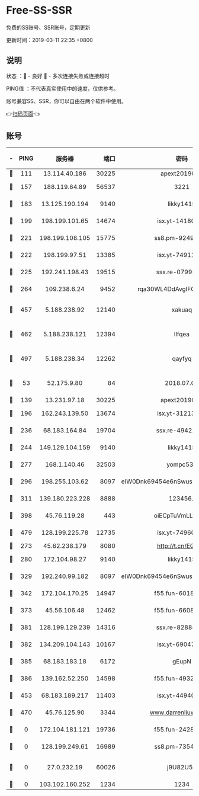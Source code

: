 # Free-SS-SSR

免费的SS账号、SSR账号，定期更新

更新时间：2019-03-11 22:35 +0800

## 说明

状态     ：🙂 - 良好 🙁 - 多次连接失败或连接超时

PING值   ：不代表真实使用中的速度，仅供参考。

账号兼容SS、SSR，你可以自由在两个软件中使用。

👉[扫码页面](https://liesauer.github.io/Free-SS-SSR/)👈

## 账号

|-|PING|服务器|端口|密码|加密方式|区域|
|:----:|:----:|:-----:|-----:|:----:|:----:|:----:|
|🙂|111|13.114.40.186|30225|apext2019006|chacha20|JP|
|🙂|157|188.119.64.89|56537|3221|aes-256-cfb|RU|
|🙂|183|13.125.190.194|9140|likky1415|aes-256-cfb|KR|
|🙂|199|198.199.101.65|14674|isx.yt-14180175|aes-256-cfb|US|
|🙂|221|198.199.108.105|15775|ss8.pm-92495647|aes-256-cfb|US|
|🙂|222|198.199.97.51|13385|isx.yt-74911301|aes-256-cfb|US|
|🙂|225|192.241.198.43|19515|ssx.re-07995804|aes-256-cfb|US|
|🙂|264|109.238.6.24|9452|rqa30WL4DdAvgIFG6Fs3znzTa|aes-256-cfb|FR|
|🙂|457|5.188.238.92|12140|xakuaq|chacha20-ietf-poly1305|BR|
|🙂|462|5.188.238.121|12394|llfqea|chacha20-ietf-poly1305|BR|
|🙂|497|5.188.238.34|12262|qayfyq|chacha20-ietf-poly1305|BR|
|🙂|53|52.175.9.80|84|2018.07.07|chacha20-ietf-poly1305|HK|
|🙂|139|13.231.97.18|30225|apext2019006|chacha20|JP|
|🙂|196|162.243.139.50|13674|isx.yt-31213260|aes-256-cfb|US|
|🙂|236|68.183.164.84|19704|ssx.re-49422223|aes-256-cfb|US|
|🙂|244|149.129.104.159|9140|likky1415|aes-256-cfb|HK|
|🙂|277|168.1.140.46|32503|yompc535|aes-256-cfb|AU|
|🙂|296|198.255.103.62|8097|eIW0Dnk69454e6nSwuspv9DmS201tQ0D|aes-256-cfb|US|
|🙂|311|139.180.223.228|8888|123456..|aes-256-cfb|JP|
|🙂|398|45.76.119.28|443|oiECpTuVmLLxk4Ts|aes-256-cfb|AU|
|🙂|479|128.199.225.78|12735|isx.yt-74960078|aes-256-cfb|SG|
|🙁|273|45.62.238.179|8080|http://t.cn/EGJIyrl|rc4-md5|CA|
|🙁|280|172.104.98.27|9140|likky1415|aes-256-cfb|JP|
|🙁|329|192.240.99.182|8097|eIW0Dnk69454e6nSwuspv9DmS201tQ0D|aes-256-cfb|US|
|🙁|342|172.104.170.25|14947|f55.fun-60187573|aes-256-cfb|SG|
|🙁|373|45.56.106.48|12462|f55.fun-66086122|aes-256-cfb|US|
|🙁|381|128.199.129.239|14316|ssx.re-82884853|aes-256-cfb|SG|
|🙁|382|134.209.104.143|10167|isx.yt-69047403|aes-256-cfb|SG|
|🙁|385|68.183.183.18|6172|gEupN|aes-256-cfb|SG|
|🙁|386|139.162.52.250|14598|f55.fun-49326639|aes-256-cfb|SG|
|🙁|453|68.183.189.217|11403|isx.yt-44940799|aes-256-cfb|SG|
|🙁|470|45.76.125.90|3344|www.darrenliuwei.com|aes-256-cfb|AU|
|🙁|0|172.104.181.121|19736|f55.fun-24285581|aes-256-cfb|SG|
|🙁|0|128.199.249.61|16989|ss8.pm-73548134|aes-256-cfb|SG|
|🙁|0|27.0.232.19|60026|j9U82U53|xchacha20-ietf-poly1305|HK|
|🙁|0|103.102.160.252|1234|1234|rc4-md5|JP|
